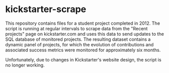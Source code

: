 # kickstarter-scrape

This repository contains files for a student project completed in 2012. The script is running at regular intervals to scrape data from the "Recent projects" page on kickstarter.com and uses this data to send updates to the SQL database of monitored projects. The resulting dataset contains a dynamic panel of projects, for which the evolution of contributions and associated success metrics were monitored for approximately six months.  

Unfortunately, due to changes in Kickstarter's website design, the script is no longer working.
